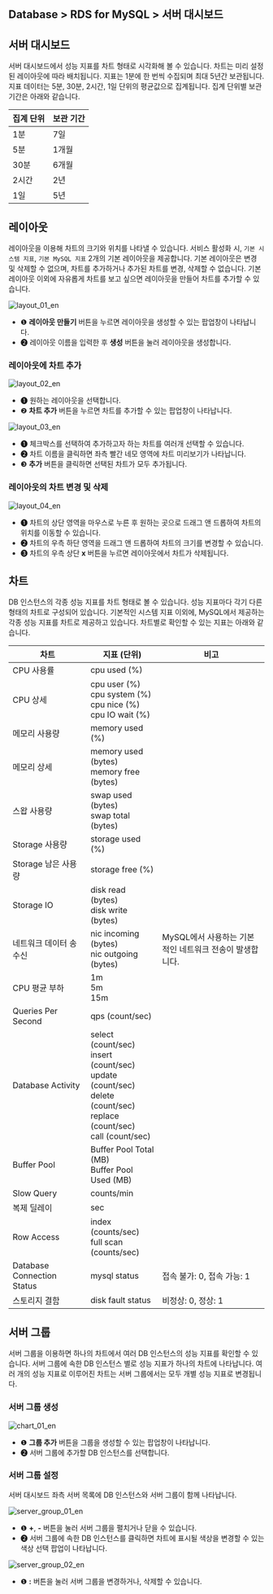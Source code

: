 ## Database > RDS for MySQL > 서버 대시보드

## 서버 대시보드

서버 대시보드에서 성능 지표를 차트 형태로 시각화해 볼 수 있습니다. 차트는 미리 설정된 레이아웃에 따라 배치됩니다. 지표는 1분에 한 번씩 수집되며 최대 5년간 보관됩니다. 지표 데이터는 5분, 30분, 2시간, 1일 단위의 평균값으로 집계됩니다. 집계 단위별 보관 기간은 아래와 같습니다.

| 집계 단위 | 보관 기간 |
|-------|-------|
| 1분    | 7일    |
| 5분    | 1개월   |
| 30분   | 6개월   |
| 2시간   | 2년    |
| 1일    | 5년    |

## 레이아웃

레이아웃을 이용해 차트의 크기와 위치를 나타낼 수 있습니다. 서비스 활성화 시, `기본 시스템 지표`, `기본 MySQL 지표` 2개의 기본 레이아웃을 제공합니다. 기본 레이아웃은 변경 및 삭제할 수 없으며, 차트를 추가하거나 추가된 차트를 변경, 삭제할 수 없습니다. 기본 레이아웃 이외에 자유롭게 차트를 보고 싶으면 레이아웃을 만들어 차트를 추가할 수 있습니다.

![layout_01_en](https://static.toastoven.net/prod_rds/23.04.11/layout_01_en.png)

* ❶ **레이아웃 만들기** 버튼을 누르면 레이아웃을 생성할 수 있는 팝업창이 나타납니다.
* ❷ 레이아웃 이름을 입력한 후 **생성** 버튼을 눌러 레이아웃을 생성합니다.

### 레이아웃에 차트 추가

![layout_02_en](https://static.toastoven.net/prod_rds/23.04.11/layout_02_en.png)

* ❶ 원하는 레이아웃을 선택합니다.
* ❷ **차트 추가** 버튼을 누르면 차트를 추가할 수 있는 팝업창이 나타납니다.

![layout_03_en](https://static.toastoven.net/prod_rds/23.04.11/layout_03_en.png)

* ❶ 체크박스를 선택하여 추가하고자 하는 차트를 여러개 선택할 수 있습니다.
* ❷ 차트 이름을 클릭하면 좌측 빨간 네모 영역에 차트 미리보기가 나타납니다.
* ❸ **추가** 버튼을 클릭하면 선택된 차트가 모두 추가됩니다.

### 레이아웃의 차트 변경 및 삭제

![layout_04_en](https://static.toastoven.net/prod_rds/23.04.11/layout_04_en.png)

* ❶ 차트의 상단 영역을 마우스로 누른 후 원하는 곳으로 드래그 앤 드롭하여 차트의 위치를 이동할 수 있습니다.
* ❷ 차트의 우측 하단 영역을 드래그 앤 드롭하여 차트의 크기를 변경할 수 있습니다.
* ❸ 차트의 우측 상단 **x** 버튼을 누르면 레이아웃에서 차트가 삭제됩니다.

## 차트

DB 인스턴스의 각종 성능 지표를 차트 형태로 볼 수 있습니다. 성능 지표마다 각기 다른 형태의 차트로 구성되어 있습니다. 기본적인 시스템 지표 이외에, MySQL에서 제공하는 각종 성능 지표를 차트로 제공하고 있습니다. 차트별로 확인할 수 있는 지표는 아래와 같습니다.

| 차트                         | 지표 (단위)                                                                                                                              | 비고                                |
|----------------------------|--------------------------------------------------------------------------------------------------------------------------------------|-----------------------------------|
| CPU 사용률                    | cpu used (%)                                                                                                                         |                                   |
| CPU 상세                     | cpu user (%)<br/>cpu system (%)<br/>cpu nice (%)<br/>cpu IO wait (%)                                                                 |                                   |
| 메모리 사용량                    | memory used (%)                                                                                                                      |                                   |
| 메모리 상세                     | memory used (bytes)<br/>memory free (bytes)                                                                                          |                                   |
| 스왑 사용량                     | swap used (bytes)<br> swap total (bytes)                                                                                             |                                   |
| Storage 사용량                | storage used (%)                                                                                                                     |                                   |
| Storage 남은 사용량             | storage free (%)                                                                                                                     |                                   |
| Storage IO                 | disk read (bytes)<br> disk write (bytes)                                                                                             |                                   |
| 네트워크 데이터 송수신               | nic incoming (bytes)<br> nic outgoing (bytes)                                                                                        | MySQL에서 사용하는 기본적인 네트워크 전송이 발생합니다. |
| CPU 평균 부하                  | 1m<br/>5m<br/>15m                                                                                                                    |                                   |
| Queries Per Second         | qps (count/sec)                                                                                                                      |                                   |
| Database Activity          | select (count/sec)<br/>insert (count/sec)<br/>update (count/sec)<br/>delete (count/sec)<br/>replace (count/sec)<br/>call (count/sec) |                                   |
| Buffer Pool                | Buffer Pool Total (MB)<br/>Buffer Pool Used (MB)                                                                                     |                                   |
| Slow Query                 | counts/min                                                                                                                           |                                   |
| 복제 딜레이                     | sec                                                                                                                                  |                                   |
| Row Access                 | index (counts/sec)<br/>full scan (counts/sec)                                                                                        |                                   |
| Database Connection Status | mysql status                                                                                                                         | 접속 불가: 0, 접속 가능: 1                |
| 스토리지 결함                    | disk fault status                                                                                                                    | 비정상: 0, 정상: 1                     |

## 서버 그룹

서버 그룹을 이용하면 하나의 차트에서 여러 DB 인스턴스의 성능 지표를 확인할 수 있습니다. 서버 그룹에 속한 DB 인스턴스 별로 성능 지표가 하나의 차트에 나타납니다. 여러 개의 성능 지표로 이루어진 차트는 서버 그룹에서는 모두 개별 성능 지표로 변경됩니다.

### 서버 그룹 생성

![chart_01_en](https://static.toastoven.net/prod_rds/23.04.11/chart_01_en.png)

* ❶ **그룹 추가** 버튼을 그룹을 생성할 수 있는 팝업창이 나타납니다.
* ❷ 서버 그룹에 추가할 DB 인스턴스를 선택합니다.

### 서버 그룹 설정

서버 대시보드 좌측 서버 목록에 DB 인스턴스와 서버 그룹이 함께 나타납니다.

![server_group_01_en](https://static.toastoven.net/prod_rds/23.04.11/server_group_01_en.png)

* ❶ **+**, **-** 버튼을 눌러 서버 그룹을 펼치거나 닫을 수 있습니다.
* ❷ 서버 그룹에 속한 DB 인스턴스를 클릭하면 차트에 표시될 색상을 변경할 수 있는 색상 선택 팝업이 나타납니다.

![server_group_02_en](https://static.toastoven.net/prod_rds/23.04.11/server_group_02_en.png)

* ❶ **:** 버튼을 눌러 서버 그룹을 변경하거나, 삭제할 수 있습니다.